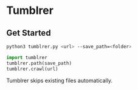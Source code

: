 # Tumblrer


## Get Started

```bash
python3 tumblrer.py <url> --save_path=<folder>
```

```python
import tumblrer
tumblrer.path(save_path)
tumblrer.crawl(url)
```

Tumblrer skips existing files automatically.
